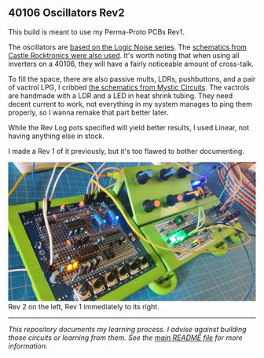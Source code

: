 40106 Oscillators Rev2
----------------------

This build is meant to use my Perma-Proto PCBs Rev1. 

The oscillators are [based on the Logic Noise series](https://hackaday.com/2015/03/09/logic-noise-sawing-away-with-analog-waveforms/). The [schematics from Castle Rocktronics were also used](http://castlerocktronics.com/modular/articles/CR-001_-_4xSQUARE.pdf). It's worth noting that when using all inverters on a 40106, they will have a fairly noticeable amount of cross-talk.

To fill the space, there are also passive mults, LDRs, pushbuttons, and a pair of vactrol LPG, I cribbed [the schematics from Mystic Circuits](https://github.com/mysticcircuits/0HP_Modular/tree/master/Hardware/0HP%20Vactrol%20LPG-VCA). The vactrols are handmade with a LDR and a LED in heat shrink tubing. They need decent current to work, not everything in my system manages to ping them properly, so I wanna remake that part better later.

While the Rev Log pots specified will yield better results, I used Linear, not having anything else in stock.

I made a Rev 1 of it previously, but it's too flawed to bother documenting.

![Photo of the module](40106%20Photo.jpg)    
Rev 2 on the left, Rev 1 immediately to its right.

------

_This repository documents my learning process. I advise against building those circuits or learning from them. See the [main README file](../README.md) for more information._